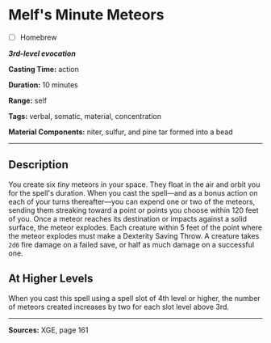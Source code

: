 # Melf's Minute Meteors

- [ ] Homebrew

***3rd-level evocation***

**Casting Time:** action

**Duration:** 10 minutes

**Range:** self

**Tags:** verbal, somatic, material, concentration

**Material Components:** niter, sulfur, and pine tar formed into a bead

---

## Description
You create six *tiny* meteors in your space.
They float in the air and orbit you for the spell's duration.
When you cast the spell&mdash;and as a bonus action on each of your turns thereafter&mdash;you can expend one or two of the meteors, sending them streaking toward a point or points you choose within 120 feet of you.
Once a meteor reaches its destination or impacts against a solid surface, the meteor explodes.
Each creature within 5 feet of the point where the meteor explodes must make a Dexterity Saving Throw.
A creature takes `2d6` fire damage on a failed save, or half as much damage on a successful one.

## At Higher Levels
When you cast this spell using a spell slot of 4th level or higher, the number of meteors created increases by two for each slot level above 3rd.

---

**Sources:** XGE, page 161
